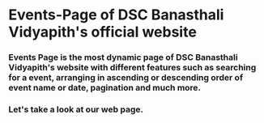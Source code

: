 # Events-Page of DSC Banasthali Vidyapith's official website
### Events Page is the most dynamic page of DSC Banasthali Vidyapith's website with different features such as searching for a event, arranging in ascending or descending order of event name or date, pagination and much more.
### Let's take a look at our web page.
